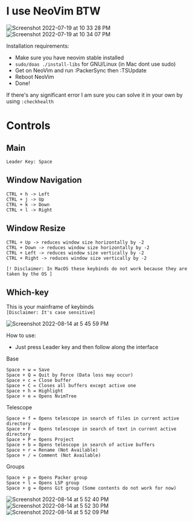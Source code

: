 # I use NeoVim BTW

![Screenshot 2022-07-19 at 10 33 28 PM](https://user-images.githubusercontent.com/30930688/179842099-584f9ecd-cba3-486e-9814-aae06f32ad40.png)
![Screenshot 2022-07-19 at 10 34 07 PM](https://user-images.githubusercontent.com/30930688/179842115-1dc2ba6f-9a3d-4e51-a7da-29a8659574d0.png)

Installation requirements:
- Make sure you have neovim stable installed
- `sudo/doas ./install-libs` for GNU/Linux (in Mac dont use sudo)
- Get on NeoVim and run :PackerSync then :TSUpdate
- Reboot NeoVim
- Done!


If there's any significant error I am sure you can solve it in your own by using `:checkhealth`

# Controls

## Main
```
Leader Key: Space 
```

## Window Navigation
```
CTRL + h -> Left
CTRL + j -> Up
CTRL + k -> Down
CTRL + l -> Right
```

## Window Resize
```
CTRL + Up -> reduces window size horizontally by -2
CTRL + Down -> reduces window size horizontally by -2
CTRL + Left -> reduces window size vertically by -2
CTRL + Right -> reduces window size vertically by -2
```
`[! Disclaimer: In MacOS these keybinds do not work because they are taken by the OS ]`


## Which-key
This is your mainframe of keybinds <br>
`[Disclaimer: It's case sensitive]`

![Screenshot 2022-08-14 at 5 45 59 PM](https://user-images.githubusercontent.com/30930688/184542493-4be476dc-4359-4e2c-b8ad-9f293c49581e.png)


How to use:
- Just press Leader key and then follow along the interface

Base 
```
Space + w = Save 
Space + Q = Quit by Force (Data loss may occur)
Space + c = Close buffer
Space + C = Closes all buffers except active one
Space + h = Highlight
Space + e = Opens NvimTree
```

Telescope
```
Space + f = Opens telescope in search of files in current active directory
Space + F = Opens telescope in search of text in current active directory
Space + P = Opens Project 
Space + b = Opens telescope in search of active buffers
Space + r = Rename (Not Available)
Space + / = Comment (Not Available)
```

Groups
```
Space + p = Opens Packer group
Space + l = Opens LSP group
Space + g = Opens Git group (Some contents do not work for now)
```
![Screenshot 2022-08-14 at 5 52 40 PM](https://user-images.githubusercontent.com/30930688/184542556-2fdaf467-1dd9-4f2c-ae18-6f39861735a3.png)
![Screenshot 2022-08-14 at 5 52 30 PM](https://user-images.githubusercontent.com/30930688/184542539-43303147-0e46-404a-9ae1-7a8bc795fd64.png)
![Screenshot 2022-08-14 at 5 52 09 PM](https://user-images.githubusercontent.com/30930688/184542525-353ff9b9-a49c-48c3-8e86-a8dab29d7d85.png)


